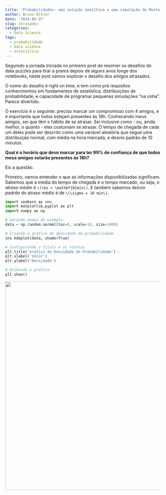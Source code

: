 ```yaml
---
title: 'Probabilidades: uma solução analítica e uma simulação de Monte Carlo'
author: Bruno Ritter
date: '2024-05-27'
slug: atrasados
categories:
  - Data Science
tags:
  - probabilidade
  - data science
  - estatística
---
```




Seguindo a jornada iniciada no primeiro post de resolver os desafios do data puzzles para tirar a poeira depois de alguns anos longe dos notebooks, neste post vamos explorar o desafio dos amigos atrasados.

O nome do desafio é right on time, e tem como pré requisitos conhecimentos em fundamentos de estatística, distribuições de probabilidade, e capacidade de programar pequenas simulações "na unha". Parece divertido.

O exercício é o seguinte: preciso marcar um compromisso com 4 amigos, e é importante que todos estejam presentes às 18h. Conhecendo meus amigos, sei que têm o hábito de se atrasar. Sei inclusive *como* - ou, ainda melhor, o *quanto* - eles costumam se atrasar. O tempo de chegada de cada um deles pode ser descrito como uma variável aleatória que segue uma distribuição normal, com média na hora marcada, e desvio padrão de 10 minutos. 

**Qual é o horário que devo marcar para ter 99% de confiança de que todos meus amigos estarão presentes às 18h?**

Eis a questão.

Primeiro, vamos entender o que as informações disponibilizadas significam. Sabemos que a média do tempo de chegada é o tempo marcado, ou seja, o *atraso médio* é `\(\mu = \mathbf{0}min\)`. E também sabemos *desvio padrão* do atraso médio é de `\(\sigma = 10 min\)`. 


```python
import seaborn as sns
import matplotlib.pyplot as plt
import numpy as np

# Gerando dados de exemplo
data = np.random.normal(loc=0, scale=10, size=1000)

# Criando o gráfico de densidade de probabilidade
sns.kdeplot(data, shade=True)

# Configurando o título e os rótulos
plt.title('Gráfico de Densidade de Probabilidade')
plt.xlabel('Valor')
plt.ylabel('Densidade')

# Exibindo o gráfico
plt.show()
```

<img src="{{< blogdown/postref >}}index_files/figure-html/unnamed-chunk-1-1.png" width="672" />
